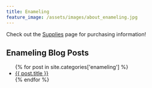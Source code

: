 ```yaml
---
title: Enameling 
feature_image: /assets/images/about_enameling.jpg
---
```


Check out the [Supplies](suppliers) page for purchasing information!

## Enameling Blog Posts

<ul>
{% for post in site.categories['enameling'] %}
    <li>
      <a href="{{ post.url }}">{{ post.title }}</a>
    </li>
{% endfor %}
</ul>
